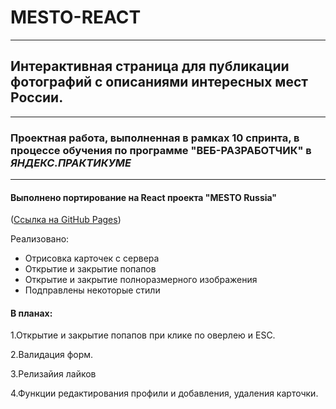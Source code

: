 # MESTO-REACT
---
## Интерактивная страница для публикации фотографий с описаниями интересных мест России.
---
### Проектная работа, выполненная в рамках 10 спринта, в процессе обучения по программе **"ВЕБ-РАЗРАБОТЧИК"**  в *__ЯНДЕКС.ПРАКТИКУМЕ__*

---

#### Выполнено портирование на React проекта "MESTO Russia"
([Ссылка на GitHub Pages](https://jones876.github.io/mesto/))

Реализовано:
+ Отрисовка карточек с сервера
+ Открытие и закрытие попапов
+ Открытие и закрытие полноразмерного изображения
+ Подправлены некоторые стили


#### В планах:
1.Открытие и закрытие попапов при клике по оверлею и ESC.

2.Валидация форм.

3.Релизайия лайков

4.Функции редактирования профили и добавления, удаления карточки.